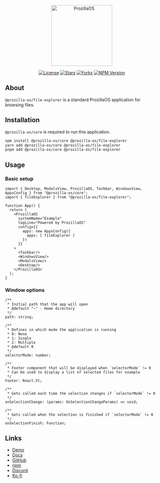 <div align="center">
  <br />
  <p>
    <a href="https://os.prozilla.dev/"><img src="https://os.prozilla.dev/assets/logo.svg?v=2" height="200" alt="ProzillaOS" /></a>
  </p>
  <p>
    <a href="https://github.com/prozilla-os/ProzillaOS/blob/main/LICENSE.md"><img alt="License" src="https://img.shields.io/github/license/Prozilla/ProzillaOS?style=flat-square&color=FF4D5B&label=License"></a>
    <a href="https://github.com/prozilla-os/ProzillaOS"><img alt="Stars" src="https://img.shields.io/github/stars/Prozilla/ProzillaOS?style=flat-square&color=FED24C&label=%E2%AD%90"></a>
    <a href="https://github.com/prozilla-os/ProzillaOS"><img alt="Forks" src="https://img.shields.io/github/forks/Prozilla/ProzillaOS?style=flat-square&color=4D9CFF&label=Forks&logo=github"></a>
    <a href="https://www.npmjs.com/package/prozilla-os"><img alt="NPM Version" src="https://img.shields.io/npm/v/prozilla-os?logo=npm&style=flat-square&label=prozilla-os&color=FF4D5B"></a>
  </p>
</div>

## About

`@prozilla-os/file-explorer` is a standard ProzillaOS application for browsing files.

## Installation

`@prozilla-os/core` is required to run this application.

```sh
npm install @prozilla-os/core @prozilla-os/file-explorer
yarn add @prozilla-os/core @prozilla-os/file-explorer
pnpm add @prozilla-os/core @prozilla-os/file-explorer
```

## Usage

### Basic setup

```tsx
import { Desktop, ModalsView, ProzillaOS, Taskbar, WindowsView, AppsConfig } from "@prozilla-os/core";
import { fileExplorer } from "@prozilla-os/file-explorer";

function App() {
  return (
    <ProzillaOS
      systemName="Example"
      tagLine="Powered by ProzillaOS"
      config={{
        apps: new AppsConfig({
          apps: [ fileExplorer ]
        })
      }}
    >
      <Taskbar/>
      <WindowsView/>
      <ModalsView/>
      <Desktop/>
    </ProzillaOS>
  );
}
```

### Window options

```tsx
/**
 * Initial path that the app will open
 * @default "~" - Home directory
 */
path: string;

/**
 * Defines in which mode the application is running
 * 0: None
 * 1: Single
 * 2: Multiple
 * @default 0
 */
selectorMode: number;

/**
 * Footer component that will be displayed when `selectorMode` != 0
 * Can be used to display a list of selected files for example
 */
Footer: React.FC;

/**
 * Gets called each time the selection changes if `selectorMode` != 0
 */
onSelectionChange: (params: OnSelectionChangeParams) => void;

/**
 * Gets called when the selection is finished if `selectorMode` != 0
 */
onSelectionFinish: Function;
```

## Links

- [Demo][demo]
- [Docs][docs]
- [GitHub][github]
- [npm][npm]
- [Discord][discord]
- [Ko-fi][ko-fi]

[demo]: https://os.prozilla.dev/file-explorer
[docs]: https://os.prozilla.dev/docs/reference/apps/file-explorer
[github]: https://github.com/prozilla-os/ProzillaOS/tree/main/packages/apps/file-explorer
[npm]: https://www.npmjs.com/package/@prozilla-os/file-explorer
[discord]: https://discord.gg/JwbyQP4tdz
[ko-fi]: https://ko-fi.com/prozilla
